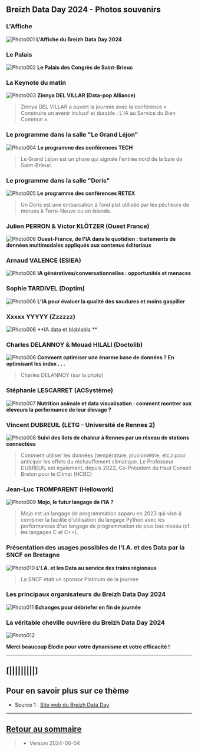 ## Breizh Data Day 2024 - Photos souvenirs

### L'Affiche 
![Photo001](../illustrim/02_Affiche-BDD2024.jpg)
**L'Affiche du Breizh Data Day 2024**
>

### Le Palais
![Photo002](../illustrim/Photos/BDD2024/01_Facade_Palais_Congres.jpg)
**Le Palais des Congrès de Saint-Brieuc**
>

### La Keynote du matin
![Photo003](../illustrim/03_Amphi_Keynote-matin-03.jpg)
**Zinnya DEL VILLAR (Data-pop Alliance)**
>Zinnya DEL VILLAR a ouvert la journée avec la conférence « Construire un avenir inclusif et durable : L'IA au Service du Bien Commun ».

### Le programme dans la salle "Le Grand Léjon"
![Photo004](../illustrim/Photos/BDD2024/02_Programme-BDD2024-GrandLejon.jpg)
**Le programme des conférences TECH**
> Le Grand Léjon est un phare qui signale l'entrée nord de la baie de Saint-Brieuc.

### Le programme dans la salle "Doris"
![Photo005](../illustrim/Photos/BDD2024/02_Programme-BDD2024-Doris.jpg)
**Le programme des conférences RETEX**
> Un Doris est une embarcation à fond plat utilisée par les pêcheurs de morues à Terre-Neuve ou en Islande.

### Julien PERRON & Victor KLÖTZER (Ouest France)
![Photo006](../illustrim/Photos/BDD2024/08_Amphi_Conf_Ouest-France-01.png)
**Ouest-France, de l'IA dans le quotidien : traitements de données multimodales appliqués aux contenus éditoriaux**
> 

### Arnaud VALENCE (ESIEA)
![Photo006](../illustrim/Photos/BDD2024/02_Amphi_ESIEA_Arnaud-Valence.png)
**IA génératives/conversationnelles : opportunités et menaces**
> 

###  Sophie TARDIVEL (Doptim)
![Photo006](../illustrim/Photos/BDD2024/05_Amphi_Conf_Doptim_S-Tardivel-03.jpg)
**L'IA pour évaluer la qualité des soudures et moins gaspiller**
> 



### Xxxxx YYYYY (Zzzzzz)
![Photo006](../illustrim/Photos/BDD2024/02_Amphi_ESIEA_Arnaud-Valence.png)
**IA data et blablabla **
> 


### Charles DELANNOY & Mouad HILALI (Doctolib)
![Photo006](../illustrim/Photos/BDD2024/06_Amphi_Conf_Doctolib-02.jpg)
**Comment optimiser une énorme base de données ? En optimisant les index . . .**
> Charles DELANNOY (sur la photo)

### Stéphanie LESCARRET (ACSystème)
![Photo007](../illustrim/Photos/BDD2024/09_Doris_Conf_ACSysteme-01.png)
**Nutrition animale et data visualisation : comment montrer aux éleveurs la
performance de leur élevage ?**
>

### Vincent DUBREUIL (LETG - Université de Rennes 2)
![Photo008](../illustrim/Photos/BDD2024/09_Doris_Conf_UR2-LETG-01.png)
**Suivi des îlots de chaleur à Rennes par un réseau de stations connectées**
> Comment utiliser les données (température, pluviomètrie, etc.) pour anticiper les effets du réchauffement climatique.
> Le Professeur DUBREUIL est également, depuis 2022, Co-Président du Haut Conseil Breton pour le Climat (HCBC)

### Jean-Luc TROMPARENT (Hellowork)
![Photo009](../illustrim/Photos/BDD2024/10_Amphi_Conf_Mojo_Tromparent-02.jpg)
**Mojo, le futur langage de l’IA ?**
> Mojo est un langage de programmation apparu en 2023 qui vise à combiner la facilité d'utilisation du langage Python avec les performances d'un langage de programmation de plus bas niveau (cf. les langages C et C++).



### Présentation des usages possibles de l'I.A. et des Data par la SNCF en Bretagne
![Photo010](../illustrim/Photos/BDD2024/20_Amphi_Conf_SNCF-02.jpg)
**L'I.A. et les Data au service des trains régionaux**
 >La SNCF était un sponsor Platinum de la journée


### Les principaux organisateurs du Breizh Data Day 2024
![Photo011](../illustrim/Photos/BDD2024/99_orga-05.png)
**Echanges pour débriefer en fin de journée**
>



### La véritable cheville ouvrière du Breizh Data Day 2024
![Photo012](../illustrim/Photos/BDD2024/99_orga_Elodie_Leang.jpg)
>
**Merci beaucoup Elodie pour votre dynamisme et votre efficacité !**
>
>


---

## [|||||||||] 
>
## Pour en savoir plus sur ce thème

- Source 1 : [Site web du Breizh Data Day](https://breizhdataday.innozh.fr/)

---

## [Retour au sommaire](https://dcn-prof.github.io/breizhdataclub/)
  
>

>  *  Version 2024-06-04
